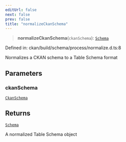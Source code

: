 ```yaml
---
editUrl: false
next: false
prev: false
title: "normalizeCkanSchema"
---
```


> **normalizeCkanSchema**(`ckanSchema`): [`Schema`](/reference/dpkit/schema/)

Defined in: ckan/build/schema/process/normalize.d.ts:8

Normalizes a CKAN schema to a Table Schema format

## Parameters

### ckanSchema

[`CkanSchema`](/reference/dpkit/ckanschema/)

## Returns

[`Schema`](/reference/dpkit/schema/)

A normalized Table Schema object
